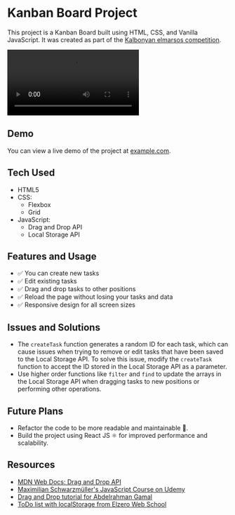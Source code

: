 # Kanban Board Project

This project is a Kanban Board built using HTML, CSS, and Vanilla JavaScript. It was created as part of the [Kalbonyan elmarsos competition](https://www.albonyanalmarsos.org/).

![video](./assets/Kalbonyan-Board.mp4)

## Demo

You can view a live demo of the project at [example.com](https://example.com).

## Tech Used

- HTML5
- CSS:
  - Flexbox
  - Grid
- JavaScript:
  - Drag and Drop API
  - Local Storage API

## Features and Usage

- ✅ You can create new tasks
- ✅ Edit existing tasks
- ✅ Drag and drop tasks to other positions
- ✅ Reload the page without losing your tasks and data
- ✅ Responsive design for all screen sizes


## Issues and Solutions

- The `createTask` function generates a random ID for each task, which can cause issues when trying to remove or edit tasks that have been saved to the Local Storage API. To solve this issue, modify the `createTask` function to accept the ID stored in the Local Storage API as a parameter.
- Use higher order functions like `filter` and `find` to update the arrays in the Local Storage API when dragging tasks to new positions or performing other operations.

## Future Plans

- Refactor the code to be more readable and maintainable 🔁.
- Build the project using React JS ⚛ for improved performance and scalability.

## Resources

- [MDN Web Docs: Drag and Drop API](https://developer.mozilla.org/en-US/docs/Web/API/HTML_Drag_and_Drop_API)
- [Maximilian Schwarzmüller's JavaScript Course on Udemy](https://www.udemy.com/course/javascript-the-complete-guide-2020-beginner-advanced/)
- [Drag and Drop tutorial for Abdelrahman Gamal](https://www.youtube.com/watch?v=PfhAToxyd7s&t=3s)
- [ToDo list with localStorage from Elzero Web School](https://www.youtube.com/watch?v=ylsFXMHpFUQ&t=1443s)
